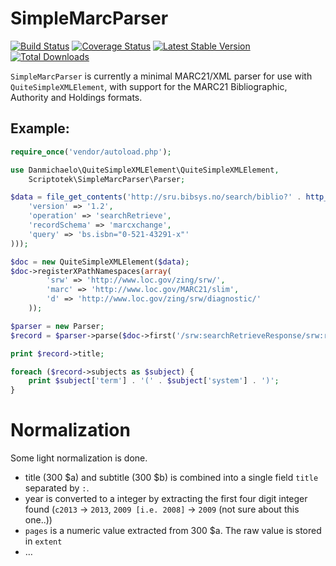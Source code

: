SimpleMarcParser
===============

[![Build Status](https://travis-ci.org/scriptotek/simplemarcparser.png?branch=master)](https://travis-ci.org/scriptotek/simplemarcparser)
[![Coverage Status](https://coveralls.io/repos/scriptotek/simplemarcparser/badge.png?branch=master)](https://coveralls.io/r/scriptotek/simplemarcparser?branch=master)
[![Latest Stable Version](https://poser.pugx.org/scriptotek/simplemarcparser/version.png)](https://packagist.org/packages/scriptotek/simplemarcparser)
[![Total Downloads](https://poser.pugx.org/scriptotek/simplemarcparser/downloads.png)](https://packagist.org/packages/scriptotek/simplemarcparser)


`SimpleMarcParser` is currently a minimal MARC21/XML parser for use with `QuiteSimpleXMLElement`,
with support for the MARC21 Bibliographic, Authority and Holdings formats.

## Example:

```php
require_once('vendor/autoload.php');

use Danmichaelo\QuiteSimpleXMLElement\QuiteSimpleXMLElement,
    Scriptotek\SimpleMarcParser\Parser;

$data = file_get_contents('http://sru.bibsys.no/search/biblio?' . http_build_query(array(
	'version' => '1.2',
	'operation' => 'searchRetrieve',
	'recordSchema' => 'marcxchange',
	'query' => 'bs.isbn="0-521-43291-x"'
)));

$doc = new QuiteSimpleXMLElement($data);
$doc->registerXPathNamespaces(array(
        'srw' => 'http://www.loc.gov/zing/srw/',
        'marc' => 'http://www.loc.gov/MARC21/slim',
        'd' => 'http://www.loc.gov/zing/srw/diagnostic/'
    ));

$parser = new Parser;
$record = $parser->parse($doc->first('/srw:searchRetrieveResponse/srw:records/srw:record/srw:recordData/marc:record'));

print $record->title;

foreach ($record->subjects as $subject) {
	print $subject['term'] . '(' . $subject['system'] . ')';
}
```

# Normalization

Some light normalization is done.

 - title (300 $a) and subtitle (300 $b) is combined into a single field `title` separated by ` : `.
 - year is converted to a integer by extracting the first four digit integer found (`c2013` → `2013`, `2009 [i.e. 2008]` → `2009` (not sure about this one..))
 - `pages` is a numeric value extracted from 300 $a. The raw value is stored in `extent`
 - …
